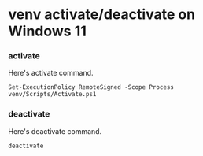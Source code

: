 # venv activate/deactivate on Windows 11

### activate
Here's activate command.
```
Set-ExecutionPolicy RemoteSigned -Scope Process
venv/Scripts/Activate.ps1
```

### deactivate
Here's deactivate command.
```
deactivate
```
